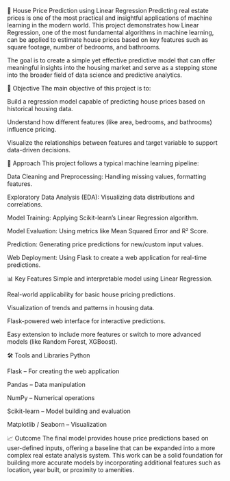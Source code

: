 🏡 House Price Prediction using Linear Regression
Predicting real estate prices is one of the most practical and insightful applications of machine learning in the modern world. This project demonstrates how Linear Regression, one of the most fundamental algorithms in machine learning, can be applied to estimate house prices based on key features such as square footage, number of bedrooms, and bathrooms.

The goal is to create a simple yet effective predictive model that can offer meaningful insights into the housing market and serve as a stepping stone into the broader field of data science and predictive analytics.

📌 Objective
The main objective of this project is to:

Build a regression model capable of predicting house prices based on historical housing data.

Understand how different features (like area, bedrooms, and bathrooms) influence pricing.

Visualize the relationships between features and target variable to support data-driven decisions.

🧠 Approach
This project follows a typical machine learning pipeline:

Data Cleaning and Preprocessing: Handling missing values, formatting features.

Exploratory Data Analysis (EDA): Visualizing data distributions and correlations.

Model Training: Applying Scikit-learn’s Linear Regression algorithm.

Model Evaluation: Using metrics like Mean Squared Error and R² Score.

Prediction: Generating price predictions for new/custom input values.

Web Deployment: Using Flask to create a web application for real-time predictions.

📊 Key Features
Simple and interpretable model using Linear Regression.

Real-world applicability for basic house pricing predictions.

Visualization of trends and patterns in housing data.

Flask-powered web interface for interactive predictions.

Easy extension to include more features or switch to more advanced models (like Random Forest, XGBoost).

🛠️ Tools and Libraries
Python

Flask – For creating the web application

Pandas – Data manipulation

NumPy – Numerical operations

Scikit-learn – Model building and evaluation

Matplotlib / Seaborn – Visualization

📈 Outcome
The final model provides house price predictions based on user-defined inputs, offering a baseline that can be expanded into a more complex real estate analysis system. This work can be a solid foundation for building more accurate models by incorporating additional features such as location, year built, or proximity to amenities.

